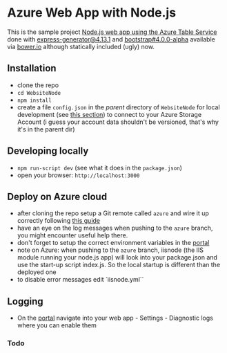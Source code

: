 # Azure Web App with Node.js

This is the sample project [Node.js web app using the Azure Table Service](https://azure.microsoft.com/en-us/documentation/articles/storage-nodejs-use-table-storage-web-site/) done with [express-generator@4.13.1](https://www.npmjs.com/package/express-generator) and [bootstrap#4.0.0-alpha](https://github.com/twbs/bootstrap) available via [bower.io](http://www.bower.io) although statically included (ugly) now.

## Installation

- clone the repo
- ``cd WebsiteNode``
- ``npm install`` 
- create a file ``config.json`` in the *parent* directory of ``WebsiteNode`` for local development (see [this section](https://azure.microsoft.com/en-us/documentation/articles/storage-nodejs-use-table-storage-web-site/#create-a-config-file)) to connect to your Azure Storage Account (i guess your account data shouldn't be versioned, that's why it's in the parent dir)

## Developing locally

- ``npm run-script dev`` (see what it does in the ``package.json``)
- open your browser: ``http://localhost:3000``

## Deploy on Azure cloud

- after cloning the repo setup a Git remote called ``azure`` and wire it up correctly following [this guide](https://azure.microsoft.com/en-us/documentation/articles/storage-nodejs-use-table-storage-web-site/#deploy-your-application-to-azure)
- have an eye on the log messages when pushing to the ``azure`` branch, you might encounter useful help there. 
- don't forget to setup the correct environment variables in the [portal](http://portal.azure.com)
- note on Azure: when pushing to the ``azure`` branch, iisnode (the IIS module running your node.js app) will look into your package.json and use the start-up script index.js. So the local startup is different than the deployed one
- to disable error messages edit `ìisnode.yml``


## Logging

- On the [portal](http://portal.azure.com) navigate into your web app - Settings - Diagnostic logs where you can enable them

### Todo
